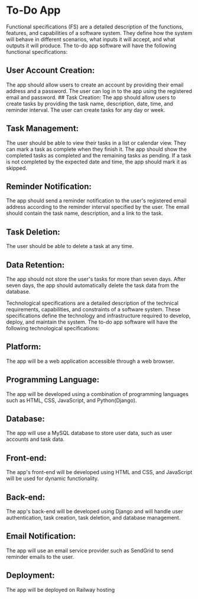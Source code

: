 # To-Do App



Functional specifications (FS) are a detailed description of the functions, features, and capabilities of a software system. They define how the system will behave in different scenarios, what inputs it will accept, and what outputs it will produce.
The to-do app software will have the following functional specifications:
## User Account Creation:
 
 The app should allow users to create an account by providing their email address and a password. The user can log in to the app using the registered email and password.
	## Task Creation: 
The app should allow users to create tasks by providing the task name, description, date, time, and reminder interval. The user can create tasks for any day or week.
## Task Management:
 The user should be able to view their tasks in a list or calendar view. They can mark a task as complete when they finish it. The app should show the completed tasks as completed and the remaining tasks as pending. If a task is not completed by the expected date and time, the app should mark it as skipped.
## Reminder Notification: 
The app should send a reminder notification to the user's registered email address according to the reminder interval specified by the user. The email should contain the task name, description, and a link to the task.
## Task Deletion:
 The user should be able to delete a task at any time.
## Data Retention: 
The app should not store the user's tasks for more than seven days. After seven days, the app should automatically delete the task data from the database.



Technological specifications are a detailed description of the technical requirements, capabilities, and constraints of a software system. These specifications define the technology and infrastructure required to develop, deploy, and maintain the system.
The to-do app software will have the following technological specifications:
## Platform: 
The app will be a web application accessible through a web browser.
## Programming Language: 
The app will be developed using a combination of programming languages such as HTML, CSS, JavaScript, and Python(Django).
## Database: 
The app will use a MySQL database to store user data, such as user accounts and task data.
## Front-end:
 The app's front-end will be developed using HTML and CSS, and JavaScript will be used for dynamic functionality.
## Back-end: 
The app's back-end will be developed using Django and will handle user authentication, task creation, task deletion, and database management.
## Email Notification: 
The app will use an email service provider such as SendGrid to send reminder emails to the user.
## Deployment: 
The app will be deployed on Railway hosting
